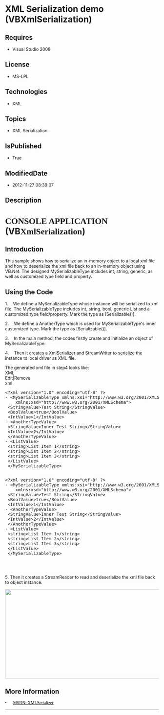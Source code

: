 # XML Serialization demo (VBXmlSerialization)
## Requires
* Visual Studio 2008
## License
* MS-LPL
## Technologies
* XML
## Topics
* XML Serialization
## IsPublished
* True
## ModifiedDate
* 2012-11-27 08:39:07
## Description

<h1><span style="font-family:新宋体">CONSOLE APPLICATION </span>(<span class="SpellE">VB<span style="font-family:新宋体">XmlSerialization</span></span>)</h1>
<h2>Introduction</h2>
<p class="MsoNormal" style="margin-bottom:0in; margin-bottom:.0001pt; line-height:normal; text-autospace:none">
This sample shows how to serialize an in-memory object to a local xml file and how to
<span class="SpellE">deserialize</span> the xml file back to an in-memory object using VB.Net. The designed
<span class="SpellE">MySerializableType</span> includes <span class="SpellE">
int</span>, string, generic, as well as <span style="">customized type field and property<b>.
</b></span></p>
<h2>Using the Code</h2>
<p class="MsoListParagraph" style="margin-bottom:0in; margin-bottom:.0001pt; text-autospace:none">
<span style=""><span style="">1.<span style="font:7.0pt &quot;Times New Roman&quot;">&nbsp;&nbsp;&nbsp;&nbsp;&nbsp;&nbsp;
</span></span></span>We define a <span class="SpellE">MySerializableType</span> whose instance will be serialized to xml file. The
<span class="SpellE">MySerializableType</span> includes <span class="SpellE">
int</span>, string, <span class="SpellE">bool</span>, generic List and a customized type field/property. Mark the type as [<span class="SpellE"><span class="GramE">Serializable</span></span><span class="GramE">(</span>)].</p>
<p class="MsoNormal" style="margin-bottom:0in; margin-bottom:.0001pt; line-height:normal; text-autospace:none">
</p>
<p class="MsoListParagraph" style="margin-bottom:0in; margin-bottom:.0001pt; text-autospace:none">
<span style=""><span style="">2.<span style="font:7.0pt &quot;Times New Roman&quot;">&nbsp;&nbsp;&nbsp;&nbsp;&nbsp;&nbsp;
</span></span></span>We define <span class="GramE">a</span> <span class="SpellE">
AnotherType</span> which is used for <span class="SpellE">MySerializableType's</span> inner customized type. Mark the type as [<span class="SpellE"><span class="GramE">Serializable</span></span><span class="GramE">(</span>)].</p>
<p class="MsoNormal" style="margin-bottom:0in; margin-bottom:.0001pt; line-height:normal; text-autospace:none">
</p>
<p class="MsoListParagraph" style="margin-bottom:0in; margin-bottom:.0001pt; text-autospace:none">
<span style=""><span style="">3.<span style="font:7.0pt &quot;Times New Roman&quot;">&nbsp;&nbsp;&nbsp;&nbsp;&nbsp;&nbsp;
</span></span></span>In the main method, the codes firstly create and initialize an object of
<span class="SpellE">MySerializableType</span>.</p>
<p class="MsoNormal" style="margin-bottom:0in; margin-bottom:.0001pt; line-height:normal; text-autospace:none">
</p>
<p class="MsoListParagraphCxSpFirst" style="margin-bottom:0in; margin-bottom:.0001pt; text-autospace:none">
<span style=""><span style="">4.<span style="font:7.0pt &quot;Times New Roman&quot;">&nbsp;&nbsp;&nbsp;&nbsp;&nbsp;&nbsp;
</span></span></span>Then it creates <span class="GramE">a</span> <span class="SpellE">
XmlSerializer</span> and <span class="SpellE">StreamWriter</span> to serialize the instance
<span style="">to local driver as XML file. </span></p>
<p class="MsoListParagraphCxSpMiddle"><span style=""></span></p>
<p class="MsoListParagraphCxSpLast" style="margin-bottom:0in; margin-bottom:.0001pt; line-height:normal; text-autospace:none">
<span style=""></span></p>
<p class="MsoNormal" style="margin-bottom:0in; margin-bottom:.0001pt; line-height:normal; text-autospace:none">
<span style="">The generated xml file in step4 looks like:</span> <b></b></p>
<div class="scriptcode">
<div class="pluginEditHolder" pluginCommand="mceScriptCode">
<div class="title"><span>XML</span></div>
<div class="pluginLinkHolder"><span class="pluginEditHolderLink">Edit</span>|<span class="pluginRemoveHolderLink">Remove</span>
</div>
<span class="hidden">xml</span>
<pre class="hidden">
&lt;?xml version=&quot;1.0&quot; encoding=&quot;utf-8&quot; ?&gt; 
- &lt;MySerializableType xmlns:xsi=&quot;http://www.w3.org/2001/XMLSchema-instance&quot; 
    xmlns:xsd=&quot;http://www.w3.org/2001/XMLSchema&quot;&gt;
 &lt;StringValue&gt;Test String&lt;/StringValue&gt; 
 &lt;BoolValue&gt;true&lt;/BoolValue&gt; 
 &lt;IntValue&gt;1&lt;/IntValue&gt; 
- &lt;AnotherTypeValue&gt;
 &lt;StringValue&gt;Inner Test String&lt;/StringValue&gt; 
 &lt;IntValue&gt;2&lt;/IntValue&gt; 
 &lt;/AnotherTypeValue&gt;
- &lt;ListValue&gt;
 &lt;string&gt;List Item 1&lt;/string&gt; 
 &lt;string&gt;List Item 2&lt;/string&gt; 
 &lt;string&gt;List Item 3&lt;/string&gt; 
 &lt;/ListValue&gt;
 &lt;/MySerializableType&gt;

</pre>
<pre id="codePreview" class="xml">
&lt;?xml version=&quot;1.0&quot; encoding=&quot;utf-8&quot; ?&gt; 
- &lt;MySerializableType xmlns:xsi=&quot;http://www.w3.org/2001/XMLSchema-instance&quot; 
    xmlns:xsd=&quot;http://www.w3.org/2001/XMLSchema&quot;&gt;
 &lt;StringValue&gt;Test String&lt;/StringValue&gt; 
 &lt;BoolValue&gt;true&lt;/BoolValue&gt; 
 &lt;IntValue&gt;1&lt;/IntValue&gt; 
- &lt;AnotherTypeValue&gt;
 &lt;StringValue&gt;Inner Test String&lt;/StringValue&gt; 
 &lt;IntValue&gt;2&lt;/IntValue&gt; 
 &lt;/AnotherTypeValue&gt;
- &lt;ListValue&gt;
 &lt;string&gt;List Item 1&lt;/string&gt; 
 &lt;string&gt;List Item 2&lt;/string&gt; 
 &lt;string&gt;List Item 3&lt;/string&gt; 
 &lt;/ListValue&gt;
 &lt;/MySerializableType&gt;

</pre>
</div>
</div>
<div class="endscriptcode">&nbsp;</div>
<p class="MsoNormal"></p>
<p class="MsoNormal" style="margin-bottom:0in; margin-bottom:.0001pt; line-height:normal; text-autospace:none">
5. Then it creates a <span class="SpellE">StreamReader</span> to read and <span class="SpellE">
deserialize</span> the xml file back to object instance.<span style=""> </span></p>
<p class="MsoNormal" style="margin-bottom:0in; margin-bottom:.0001pt; line-height:normal; text-autospace:none">
<span style=""><img src="/site/view/file/71346/1/image.png" alt="" width="576" height="292" align="middle">
</span><span style=""></span></p>
<h2>More Information</h2>
<p class="MsoListParagraphCxSpFirst" style="margin-bottom:0in; margin-bottom:.0001pt; line-height:normal; text-autospace:none">
<span style="font-family:新宋体"></span></p>
<p class="MsoListParagraphCxSpLast" style="margin-bottom:0in; margin-bottom:.0001pt; text-autospace:none">
<span style="font-family:Symbol"><span style="">&bull;<span style="font:7.0pt &quot;Times New Roman&quot;">&nbsp;&nbsp;&nbsp;&nbsp;&nbsp;&nbsp;&nbsp;&nbsp;
</span></span></span><span style="font-family:新宋体"><a href="http://msdn.microsoft.com/en-us/library/system.xml.serialization.xmlserializer.aspx">MSDN: XMLSerializer</a>
</span></p>
<hr>
<div><a href="http://go.microsoft.com/?linkid=9759640" style="margin-top:3px"><img alt="" src="http://bit.ly/onecodelogo">
</a></div>
